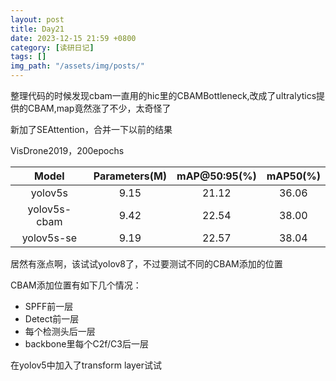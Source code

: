 ```yaml
---
layout: post
title: Day21
date: 2023-12-15 21:59 +0800
category: [读研日记]
tags: []
img_path: "/assets/img/posts/"
---
```


整理代码的时候发现cbam一直用的hic里的CBAMBottleneck,改成了ultralytics提供的CBAM,map竟然涨了不少，太奇怪了

新加了SEAttention，合并一下以前的结果

VisDrone2019，200epochs

|Model            |Parameters(M)|mAP@50:95(%)|mAP50(%) |
|:---:            |:---:        |:---:       |:---:    |
|yolov5s          |9.15         |21.12       |36.06    |
|yolov5s-cbam     |9.42         |22.54       |38.00    |
|yolov5s-se       |9.19         |22.57       |38.04    |

居然有涨点啊，该试试yolov8了，不过要测试不同的CBAM添加的位置

CBAM添加位置有如下几个情况：

* SPFF前一层
* Detect前一层
* 每个检测头后一层
* backbone里每个C2f/C3后一层

在yolov5中加入了transform layer试试
